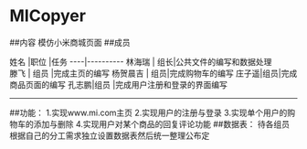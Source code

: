 # MICopyer
##内容
模仿小米商城页面
##成员

姓名 |职位 |任务 
----|----------
林海瑞 | 组长|公共文件的编写和数据处理  
滕飞 | 组员  |完成主页的编写
杨贺晨吉 | 组员|完成购物车的编写
庄子遥|组员|完成商品页面的编写
孔志鹏|组员  |完成用户注册和登录的界面编写
***
##功能：
1.实现www.mi.com主页
2.实现用户的注册与登录
3.实现单个用户的购物车的添加与删除
4.实现用户对某个商品的回复评论功能
##数据表：
待各组员根据自己的分工需求独立设置数据表然后统一整理公布定
